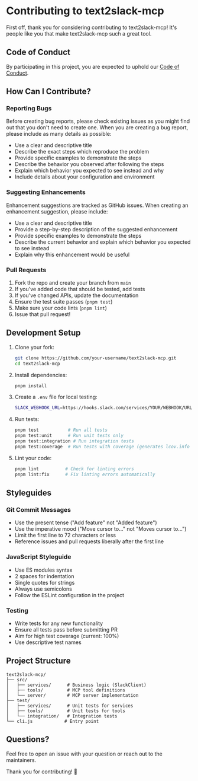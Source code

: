 # Contributing to text2slack-mcp

First off, thank you for considering contributing to text2slack-mcp!
It's people like you that make text2slack-mcp such a great tool.

## Code of Conduct

By participating in this project, you are expected to uphold our [Code of Conduct](CODE_OF_CONDUCT.md).

## How Can I Contribute?

### Reporting Bugs

Before creating bug reports, please check existing issues as you might find out that you don't need to create one.
When you are creating a bug report, please include as many details as possible:

- Use a clear and descriptive title
- Describe the exact steps which reproduce the problem
- Provide specific examples to demonstrate the steps
- Describe the behavior you observed after following the steps
- Explain which behavior you expected to see instead and why
- Include details about your configuration and environment

### Suggesting Enhancements

Enhancement suggestions are tracked as GitHub issues. When creating an enhancement suggestion, please include:

- Use a clear and descriptive title
- Provide a step-by-step description of the suggested enhancement
- Provide specific examples to demonstrate the steps
- Describe the current behavior and explain which behavior you expected to see instead
- Explain why this enhancement would be useful

### Pull Requests

1. Fork the repo and create your branch from `main`
2. If you've added code that should be tested, add tests
3. If you've changed APIs, update the documentation
4. Ensure the test suite passes (`pnpm test`)
5. Make sure your code lints (`pnpm lint`)
6. Issue that pull request!

## Development Setup

1. Clone your fork:

   ```bash
   git clone https://github.com/your-username/text2slack-mcp.git
   cd text2slack-mcp
   ```

2. Install dependencies:

   ```bash
   pnpm install
   ```

3. Create a `.env` file for local testing:

   ```bash
   SLACK_WEBHOOK_URL=https://hooks.slack.com/services/YOUR/WEBHOOK/URL
   ```

4. Run tests:

   ```bash
   pnpm test           # Run all tests
   pnpm test:unit      # Run unit tests only
   pnpm test:integration # Run integration tests
   pnpm test:coverage  # Run tests with coverage (generates lcov.info for IDE integration)
   ```

5. Lint your code:

   ```bash
   pnpm lint          # Check for linting errors
   pnpm lint:fix      # Fix linting errors automatically
   ```

## Styleguides

### Git Commit Messages

- Use the present tense ("Add feature" not "Added feature")
- Use the imperative mood ("Move cursor to..." not "Moves cursor to...")
- Limit the first line to 72 characters or less
- Reference issues and pull requests liberally after the first line

### JavaScript Styleguide

- Use ES modules syntax
- 2 spaces for indentation
- Single quotes for strings
- Always use semicolons
- Follow the ESLint configuration in the project

### Testing

- Write tests for any new functionality
- Ensure all tests pass before submitting PR
- Aim for high test coverage (current: 100%)
- Use descriptive test names

## Project Structure

```plain
text2slack-mcp/
├── src/
│   ├── services/      # Business logic (SlackClient)
│   ├── tools/         # MCP tool definitions
│   └── server/        # MCP server implementation
├── test/
│   ├── services/      # Unit tests for services
│   ├── tools/         # Unit tests for tools
│   └── integration/   # Integration tests
└── cli.js            # Entry point
```

## Questions?

Feel free to open an issue with your question or reach out to the maintainers.

Thank you for contributing! 🎉
